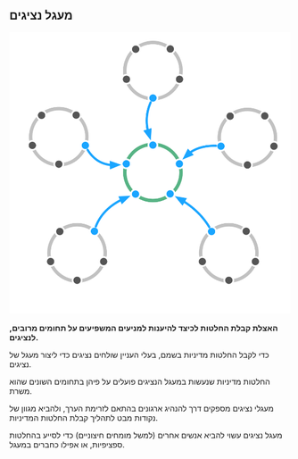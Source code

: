 ## מעגל נציגים

![right,fit](img/structural-patterns/delegate-circle.png)

**האצלת קבלת החלטות לכיצד להיענות למניעים המשפיעים על תחומים מרובים, לנציגים.**

כדי לקבל החלטות מדיניות בשמם, בעלי העניין שולחים נציגים כדי ליצור מעגל של נציגים.

החלטות מדיניות שנעשות במעגל הנציגים פועלים על פיהן בתחומים השונים שהוא משרת.

מעגלי נציגים מספקים דרך להנהיג ארגונים בהתאם לזרימת הערך, ולהביא מגוון של נקודות מבט לתהליך קבלת החלטות המדיניות.

מעגל נציגים עשוי להביא אנשים אחרים (למשל מומחים חיצוניים) כדי לסייע בהחלטות ספציפיות, או אפילו כחברים במעגל.